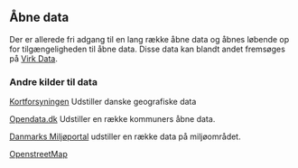 ## Åbne data

Der er allerede fri adgang til en lang række åbne data og åbnes løbende op for tilgængeligheden til åbne data. Disse data kan blandt andet fremsøges på [Virk Data](http://data.virk.dk/).

### Andre kilder til data
[Kortforsyningen](http://kortforsyningen.dk/) Udstiller danske geografiske data

[Opendata.dk](http://www.portal.opendata.dk/) Udstiller en række kommuners åbne data.

[Danmarks Miljøportal](http://www.miljoeportal.dk/) udstiller en række data på miljøområdet.

[OpenstreetMap](http://osm.org)

